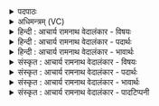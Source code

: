 <details><summary>पदपाठः</summary>

त्य꣢म्। सु। मे꣣ष꣢म्। म꣣हय। स्वर्वि꣡द꣢म्। स्वः꣣। वि꣡द꣢꣯म्। श꣣त꣢म्। य꣡स्य꣢꣯। सु꣣भु꣡वः꣢। सु꣣। भु꣡वः꣢꣯। सा꣣क꣢म्। ई꣡र꣢꣯ते। अ꣡त्य꣢꣯म्। न। वा꣡ज꣢꣯म्। ह꣣वनस्य꣡दम्। ह꣣वन। स्य꣡द꣢꣯म्। र꣡थ꣢꣯म्। इ꣡न्द्र꣢꣯म्। व꣣वृत्याम्। अ꣡व꣢꣯से। सु꣣वृक्ति꣡भिः꣢। सु꣣। वृक्ति꣡भिः꣢। ३७७।
</details>

<details><summary>अधिमन्त्रम् (VC)</summary>

- इन्द्रः
- सव्य आङ्गिरसः
- जगती
- निषादः
- ऐन्द्रं काण्डम्
</details>

<details><summary>हिन्दी : आचार्य रामनाथ वेदालंकार - विषयः</summary>

अगले मन्त्र में पुनः जगदीश्वर वा राजा की अर्चना का विषय है।
</details>

<details><summary>हिन्दी : आचार्य रामनाथ वेदालंकार - पदार्थः</summary>

पदार्थान्वयभाषाः -  हे सखे ! तू (त्यम्) उस प्रसिद्ध, (मेषम्) सुखों से सींचनेवाले, (स्वर्विदम्) भूमि पर सूर्य के प्रकाश को अथवा राष्ट्र में बिजली के प्रकाश को प्राप्त करानेवाले जगदीश्वर वा राजा की (सु महय) भली-भाँति पूजा वा सत्कार कर, (यस्य) जिस जगदीश्वर वा राजा की (शतम्) सैंकड़ों जन (साकम्) साथ मिलकर (सुभुवः) उत्तम स्तुतियों को (ईरते) उच्चारण करते हैं। मैं भी (वाजम्) बलवान् (हवनस्यदम्) आह्वान के प्रति तुरन्त पहुँचनेवाले, (अत्यम्) निरन्तर कर्मशील (इन्द्रम्) जगदीश्वर वा राजा को (अवसे) रक्षा के लिए (सुवृक्तिभिः) शुभ स्तुतियों से (ववृत्याम्) अपनी ओर प्रवृत्त करूँ, (न) जैसे (वाजम्) वेगवान् (हवनस्यदम्) विजयस्पर्धा में ले जाये जानेवाले (अत्यम्) निरन्तर चलनेवाले (रथम्) विमानादि यान को (अवसे) देशान्तर में ले जाने के लिए (सृवृक्तिभिः) शोभन क्रियाओं अथवा यन्त्र-कलाओं से, चलने के लिए प्रवृत्त करते हैं ॥८॥ इस मन्त्र में श्लिष्टोपमा अलङ्कार है ॥८॥
</details>

<details><summary>हिन्दी : आचार्य रामनाथ वेदालंकार - भावार्थः</summary>

भावार्थभाषाः -  जैसे देशान्तर में जाने के लिए निरन्तर चल सकनेवाले रथ को प्रवृत्त करते हैं, वैसे ही रक्षा प्राप्त करने के लिए निरन्तर कर्मशील परमेश्वर वा राजा को अपनी ओर प्रवृत्त करना चाहिए ॥८॥
</details>

<details><summary>संस्कृत : आचार्य रामनाथ वेदालंकार - विषयः</summary>

अथ पुनर्जगदीश्वरस्य नृपतेश्चार्चनाविषयमाह।
</details>

<details><summary>संस्कृत : आचार्य रामनाथ वेदालंकार - पदार्थः</summary>

पदार्थान्वयभाषाः -  हे सखे ! त्वम् (त्यम्) तं प्रख्यातम् (मेषम्२) सुखैः सेक्तारम्, (स्वर्विदम्३) भुवि सूर्यप्रकाशस्य, राष्ट्रे वा विद्युत्प्रकाशस्य लम्भयितारम् इन्द्रं जगदीश्वरं राजानं वा (सु महय) सुष्ठु पूजय सत्कुरु वा। मह पूजायां चुरादिः। संहितायाम् ‘अन्येषामपि दृश्यते। अ० ६।३।१३७’ इति दीर्घः। (यस्य) इन्द्राख्यस्य जगदीश्वरस्य राज्ञो वा (शतम्) बहवो जनाः (साकम्) संभूय (सुभुवः४) सुस्तुतीः (ईरते) प्रेरयन्ति, उदीरयन्ति। अहमपि (वाजम्) बलवन्तम् (हवनस्यदम्) हवनम् आह्वानं प्रति स्यन्दते सद्यो गच्छति तम्, (अत्यम्) सततकर्मशीलम्। अत सातत्यगमने, भ्वादिः, अतति सततं गच्छतीति अत्यः। (इन्द्रम्) जगदीश्वरं राजानं वा (अवसे) रक्षणाय। (सुवृक्तिभिः)५ शोभनाभिः स्तुतिभिः (ववृत्याम्) स्वात्मानं प्रति प्रवर्तयेयम्, (न) यथा (वाजम्) वेगवन्तम् (हवनस्यदम्६) हवने विजयस्पर्धायां स्यन्दयन्ति गमयन्ति यं तम् (अत्यम्) सततगतिशीलम् (रथम्) विमानादियानम् (अवसे) देशान्तरं गन्तुम्। अवतिरत्र गत्यर्थः। (सुवृक्तिभिः) शोभनाभिः क्रियाभिः यन्त्रकलाभिर्वा प्रवर्तयन्ति चालयन्ति तद्वत् ॥८॥७ अत्र श्लिष्टोपमालङ्कारः ॥८॥
</details>

<details><summary>संस्कृत : आचार्य रामनाथ वेदालंकार - भावार्थः</summary>

भावार्थभाषाः -  यथा देशान्तरं गन्तुं सततयायिनं रथं प्रवर्तयन्ति तथा रक्षां प्राप्तुं सततकर्मशीलः परमेश्वरो नृपतिश्च स्वाभिमुखं प्रवर्तनीयः ॥८॥
</details>

<details><summary>संस्कृत : आचार्य रामनाथ वेदालंकार - पादटिप्पनी</summary>

टिप्पणी:   १. ऋ० १।५२।१ ‘सुभुवः’, ‘रथमिन्द्रं’ इत्यत्र क्रमेण ‘सुभ्वः’, ‘रथमेन्द्रं’ इति पाठः। २. (मेषम्) सुखजलाभ्यां सर्वान् सेक्तारम्—इति ऋ० १।५२।१ भाष्ये द०। मेषरूपम्—इति वि०। शत्रुभिः सह स्पर्धमानम्—इति सा०। ३. स्वर्विदम् सर्वकामलम्भनं सर्वज्ञं वा—इति भ०। स्वरादित्यो द्यौर्वा, तस्य वेदितारं लब्धारं वा—इति सा०। ४. सुभुवः सुष्ठु भवाः, स्तोत्राणि—इति भ०। ५. द्रष्टव्या ३७४ संख्यकमन्त्रभाष्ये टिप्पणी। ६. हवनस्यदम् आह्वानं प्रति गन्तारम्—इति वि०। हवनं स्तोत्रं प्रति स्यन्दमानम्—इति भ०। हवनम् आह्वानं यागं वा प्रति वेगेन गच्छन्तम्—इति सा०। येन हवनं पन्थानं स्यन्दते तम्—इति १।५२।१ भाष्ये द०। ७. ऋग्भाष्ये दयानन्दर्षिर्मन्त्रमिमं वह्न्यादिभिर्विमानादियानवाहनविषये व्याख्यातवान्।
</details>